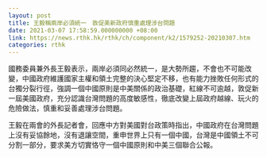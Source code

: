 ```yaml
---
layout: post
title: 王毅稱兩岸必須統一　敦促美新政府慎重處理涉台問題
date: 2021-03-07 17:58:59.000000000 +08:00
link: https://news.rthk.hk/rthk/ch/component/k2/1579252-20210307.htm
categories: rthk
---
```


國務委員兼外長王毅表示，兩岸必須同必然統一，是大勢所趨，不會也不可能改變，中國政府維護國家主權和領土完整的決心堅定不移，也有能力挫敗任何形式的台獨分裂行徑，強調一個中國原則是中美關係的政治基礎，紅線不可逾越，敦促新一屆美國政府，充分認識台灣問題的高度敏感性，徹底改變上屆政府越線、玩火的危險做法，慎重和妥善處理涉台問題。

王毅在兩會的外長記者會，回應中方對美國對台政策時指出，中國政府在台灣問題上沒有妥協餘地，沒有退讓空間，重申世界上只有一個中國，台灣是中國領土不可分割一部分，要求美方切實恪守一個中國原則和中美三個聯合公報。
